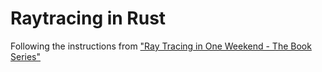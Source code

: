 # Raytracing in Rust

Following the instructions from ["Ray Tracing in One Weekend - The Book Series"](https://raytracing.github.io/)
